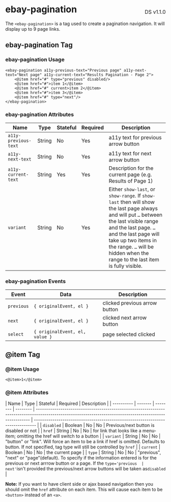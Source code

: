 <h1 style='display: flex; justify-content: space-between; align-items: center;'>
    <span>
        ebay-pagination
    </span>
    <span style='font-weight: normal; font-size: medium; margin-bottom: -15px;'>
        DS v1.1.0
    </span>
</h1>

The `<ebay-pagination>` is a tag used to create a pagination navigation. It will display up to 9 page links.

## ebay-pagination Tag

### ebay-pagination Usage

```marko
<ebay-pagination a11y-previous-text="Previous page" a11y-next-text="Next page" a11y-current-text="Results Pagination - Page 2">
    <@item href="#" type="previous" disabled/>
    <@item href="#">item 1</@item>
    <@item href="#" current>item 2</@item>
    <@item href="#">item 3</@item>
    <@item href="#" type="next"/>
</ebay-pagination>
```

### ebay-pagination Attributes

| Name                 | Type   | Stateful | Required | Description                                                                                                                                                                                                                                                                                |
| -------------------- | ------ | -------- | -------- | ------------------------------------------------------------------------------------------------------------------------------------------------------------------------------------------------------------------------------------------------------------------------------------------ |
| `a11y-previous-text` | String | No       | Yes      | a11y text for previous arrow button                                                                                                                                                                                                                                                        |
| `a11y-next-text`     | String | No       | Yes      | a11y text for next arrow button                                                                                                                                                                                                                                                            |
| `a11y-current-text`  | String | Yes      | Yes      | Description for the current page (e.g. Results of Page 1)                                                                                                                                                                                                                                  |
| `variant`            | String | No       | Yes      | Either `show-last`, or `show-range`. If `show-last` then will show the last page always and will put `…` between the last visible range and the last page. `…` and the last page will take up two items in the range. `…` will be hidden when the range to the last item is fully visible. |

### ebay-pagination Events

| Event      | Data                           | Description                   |
| ---------- | ------------------------------ | ----------------------------- |
| `previous` | `{ originalEvent, el }`        | clicked previous arrow button |
| `next`     | `{ originalEvent, el }`        | clicked next arrow button     |
| `select`   | `{ originalEvent, el, value }` | page selected clicked         |

## @item Tag

### @item Usage

```marko
<@item>1</@item>
```

### @item Attributes

| Name       | Type    | Stateful | Required | Description                                                                                                                                               |
| ---------- | ------- | -------- | -------- | --------------------------------------------------------------------------------------------------------------------------------------------------------- | ------------------------------------------------------------------------------- |
| `disabled` | Boolean | No       | No       | Previous/next button is disabled or not                                                                                                                   |
| `href`     | String  | No       | No       | for link that looks like a menu-item; omitting the href will switch to a button                                                                           |
| `variant`  | String  | No       | No       | "button" or "link". Will force an item to be a link if href is omitted. Defaults to button. If not specified, tag type will still be controlled by `href` |
| `current`  | Boolean | No       | No       | the current page                                                                                                                                          |
| `type`     | String  | No       | No       | "previous", "next" or "page"(default). To specify if the information entered is for the previous or next arrrow button or a page. If the `type='previous  | next'`isn't provided the previous/next arrow buttons will be taken as`disabled` |

**Note:** If you want to have client side or ajax based navigation then you should omit the `href` attribute on each item. This will cause each item to be `<button>` instead of an `<a>`.
